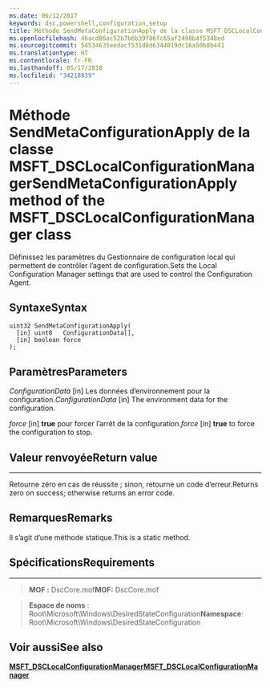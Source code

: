 ```yaml
---
ms.date: 06/12/2017
keywords: dsc,powershell,configuration,setup
title: Méthode SendMetaConfigurationApply de la classe MSFT_DSCLocalConfigurationManager
ms.openlocfilehash: 46acd86ac52b7b6b39f06fc65af2498b4f5348ed
ms.sourcegitcommit: 54534635eedacf531d8d6344019dc16a50b8b441
ms.translationtype: HT
ms.contentlocale: fr-FR
ms.lasthandoff: 05/17/2018
ms.locfileid: "34218839"
---
```

# <a name="sendmetaconfigurationapply-method-of-the-msftdsclocalconfigurationmanager-class"></a><span data-ttu-id="ba9b3-103">Méthode SendMetaConfigurationApply de la classe MSFT_DSCLocalConfigurationManager</span><span class="sxs-lookup"><span data-stu-id="ba9b3-103">SendMetaConfigurationApply method of the MSFT_DSCLocalConfigurationManager class</span></span>

<span data-ttu-id="ba9b3-104">Définissez les paramètres du Gestionnaire de configuration local qui permettent de contrôler l’agent de configuration.</span><span class="sxs-lookup"><span data-stu-id="ba9b3-104">Sets the Local Configuration Manager settings that are used to control the Configuration Agent.</span></span>

<a name="syntax"></a><span data-ttu-id="ba9b3-105">Syntaxe</span><span class="sxs-lookup"><span data-stu-id="ba9b3-105">Syntax</span></span>
------

```mof
uint32 SendMetaConfigurationApply(
  [in] uint8   ConfigurationData[],
  [in] boolean force
);
```

<a name="parameters"></a><span data-ttu-id="ba9b3-106">Paramètres</span><span class="sxs-lookup"><span data-stu-id="ba9b3-106">Parameters</span></span>
----------

<span data-ttu-id="ba9b3-107">*ConfigurationData* \[in\] Les données d’environnement pour la configuration.</span><span class="sxs-lookup"><span data-stu-id="ba9b3-107">*ConfigurationData* \[in\] The environment data for the configuration.</span></span>

<span data-ttu-id="ba9b3-108">*force* \[in\] **true** pour forcer l’arrêt de la configuration.</span><span class="sxs-lookup"><span data-stu-id="ba9b3-108">*force* \[in\] **true** to force the configuration to stop.</span></span>

## <a name="return-value"></a><span data-ttu-id="ba9b3-109">Valeur renvoyée</span><span class="sxs-lookup"><span data-stu-id="ba9b3-109">Return value</span></span>
------------

<span data-ttu-id="ba9b3-110">Retourne zéro en cas de réussite ; sinon, retourne un code d’erreur.</span><span class="sxs-lookup"><span data-stu-id="ba9b3-110">Returns zero on success; otherwise returns an error code.</span></span>

## <a name="remarks"></a><span data-ttu-id="ba9b3-111">Remarques</span><span class="sxs-lookup"><span data-stu-id="ba9b3-111">Remarks</span></span>

<span data-ttu-id="ba9b3-112">Il s’agit d’une méthode statique.</span><span class="sxs-lookup"><span data-stu-id="ba9b3-112">This is a static method.</span></span>

## <a name="requirements"></a><span data-ttu-id="ba9b3-113">Spécifications</span><span class="sxs-lookup"><span data-stu-id="ba9b3-113">Requirements</span></span>
------------
><span data-ttu-id="ba9b3-114">**MOF :** DscCore.mof</span><span class="sxs-lookup"><span data-stu-id="ba9b3-114">**MOF:** DscCore.mof</span></span>

><span data-ttu-id="ba9b3-115">**Espace de noms** : Root\Microsoft\Windows\DesiredStateConfiguration</span><span class="sxs-lookup"><span data-stu-id="ba9b3-115">**Namespace**: Root\Microsoft\Windows\DesiredStateConfiguration</span></span>


## <a name="see-also"></a><span data-ttu-id="ba9b3-116">Voir aussi</span><span class="sxs-lookup"><span data-stu-id="ba9b3-116">See also</span></span>


[<span data-ttu-id="ba9b3-117">**MSFT_DSCLocalConfigurationManager**</span><span class="sxs-lookup"><span data-stu-id="ba9b3-117">**MSFT_DSCLocalConfigurationManager**</span></span>](msft-dsclocalconfigurationmanager.md)